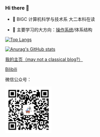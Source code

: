 ### Hi there 👋

- 🌱 BIGC 计算机科学与技术系 大二本科在读

- 🔭 主要学习的大方向：[操作系统](https://os.haohaha.cn)/体系结构

[<img src="https://github-readme-stats.vercel.app/api/top-langs/?username=Haohahahaha&layout=compact&hide=javascript,jupyter%20notebook&theme=github_dark" alt="Top Langs" style="width: 400px;" />](https://github.com/anuraghazra/github-readme-stats)

[<img src="https://github-readme-stats.vercel.app/api?username=Haohahahaha&count_private=true&show_icons=true&theme=github_dark" alt="Anurag's GitHub stats" style="width: 400px" />](https://github.com/anuraghazra/github-readme-stats)

[我的主页（may not a classical blog?）](http://haohaha.cn)

[Bilibili](https://space.bilibili.com/1436476753)

微信公众号：

<img src="./pic/QRCode.jpg" width="150px">

